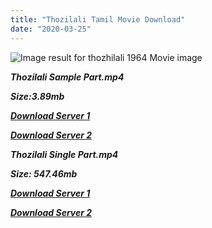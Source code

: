 ```yaml
---
title: "Thozilali Tamil Movie Download"
date: "2020-03-25"
---
```


![Image result for thozhilali 1964 Movie image](https://upload.wikimedia.org/wikipedia/en/thumb/5/54/Thozhilali.jpg/220px-Thozhilali.jpg)

**_Thozilali Sample Part.mp4_**

**_Size:3.89mb_**

**_[Download Server 1](http://b4.wetransfer.vip/files/{cda5df2c15b60541c0c08958a9aa30b512670539b38ddb53042c71b1d10bc2b4}20Actor{cda5df2c15b60541c0c08958a9aa30b512670539b38ddb53042c71b1d10bc2b4}20Hits{cda5df2c15b60541c0c08958a9aa30b512670539b38ddb53042c71b1d10bc2b4}20Collection/M.{cda5df2c15b60541c0c08958a9aa30b512670539b38ddb53042c71b1d10bc2b4}20G.{cda5df2c15b60541c0c08958a9aa30b512670539b38ddb53042c71b1d10bc2b4}20Ramachandran{cda5df2c15b60541c0c08958a9aa30b512670539b38ddb53042c71b1d10bc2b4}20(M.G.R){cda5df2c15b60541c0c08958a9aa30b512670539b38ddb53042c71b1d10bc2b4}20Movies{cda5df2c15b60541c0c08958a9aa30b512670539b38ddb53042c71b1d10bc2b4}20Collections/Thozilali{cda5df2c15b60541c0c08958a9aa30b512670539b38ddb53042c71b1d10bc2b4}20(1964)/Thozilali{cda5df2c15b60541c0c08958a9aa30b512670539b38ddb53042c71b1d10bc2b4}20(1964){cda5df2c15b60541c0c08958a9aa30b512670539b38ddb53042c71b1d10bc2b4}20Sample{cda5df2c15b60541c0c08958a9aa30b512670539b38ddb53042c71b1d10bc2b4}20HD.mp4)_**

**_[Download Server 2](http://b4.wetransfer.vip/files/{cda5df2c15b60541c0c08958a9aa30b512670539b38ddb53042c71b1d10bc2b4}20Actor{cda5df2c15b60541c0c08958a9aa30b512670539b38ddb53042c71b1d10bc2b4}20Hits{cda5df2c15b60541c0c08958a9aa30b512670539b38ddb53042c71b1d10bc2b4}20Collection/M.{cda5df2c15b60541c0c08958a9aa30b512670539b38ddb53042c71b1d10bc2b4}20G.{cda5df2c15b60541c0c08958a9aa30b512670539b38ddb53042c71b1d10bc2b4}20Ramachandran{cda5df2c15b60541c0c08958a9aa30b512670539b38ddb53042c71b1d10bc2b4}20(M.G.R){cda5df2c15b60541c0c08958a9aa30b512670539b38ddb53042c71b1d10bc2b4}20Movies{cda5df2c15b60541c0c08958a9aa30b512670539b38ddb53042c71b1d10bc2b4}20Collections/Thozilali{cda5df2c15b60541c0c08958a9aa30b512670539b38ddb53042c71b1d10bc2b4}20(1964)/Thozilali{cda5df2c15b60541c0c08958a9aa30b512670539b38ddb53042c71b1d10bc2b4}20(1964){cda5df2c15b60541c0c08958a9aa30b512670539b38ddb53042c71b1d10bc2b4}20Sample{cda5df2c15b60541c0c08958a9aa30b512670539b38ddb53042c71b1d10bc2b4}20HD.mp4)_**

**_Thozilali Single Part.mp4_**

**_Size: 547.46mb_**

**_[Download Server 1](http://b4.wetransfer.vip/files/{cda5df2c15b60541c0c08958a9aa30b512670539b38ddb53042c71b1d10bc2b4}20Actor{cda5df2c15b60541c0c08958a9aa30b512670539b38ddb53042c71b1d10bc2b4}20Hits{cda5df2c15b60541c0c08958a9aa30b512670539b38ddb53042c71b1d10bc2b4}20Collection/M.{cda5df2c15b60541c0c08958a9aa30b512670539b38ddb53042c71b1d10bc2b4}20G.{cda5df2c15b60541c0c08958a9aa30b512670539b38ddb53042c71b1d10bc2b4}20Ramachandran{cda5df2c15b60541c0c08958a9aa30b512670539b38ddb53042c71b1d10bc2b4}20(M.G.R){cda5df2c15b60541c0c08958a9aa30b512670539b38ddb53042c71b1d10bc2b4}20Movies{cda5df2c15b60541c0c08958a9aa30b512670539b38ddb53042c71b1d10bc2b4}20Collections/Thozilali{cda5df2c15b60541c0c08958a9aa30b512670539b38ddb53042c71b1d10bc2b4}20(1964)/Thozilali{cda5df2c15b60541c0c08958a9aa30b512670539b38ddb53042c71b1d10bc2b4}20(1964){cda5df2c15b60541c0c08958a9aa30b512670539b38ddb53042c71b1d10bc2b4}20Single{cda5df2c15b60541c0c08958a9aa30b512670539b38ddb53042c71b1d10bc2b4}20Part{cda5df2c15b60541c0c08958a9aa30b512670539b38ddb53042c71b1d10bc2b4}20HD.mp4)_**

**_[Download Server 2](http://b4.wetransfer.vip/files/{cda5df2c15b60541c0c08958a9aa30b512670539b38ddb53042c71b1d10bc2b4}20Actor{cda5df2c15b60541c0c08958a9aa30b512670539b38ddb53042c71b1d10bc2b4}20Hits{cda5df2c15b60541c0c08958a9aa30b512670539b38ddb53042c71b1d10bc2b4}20Collection/M.{cda5df2c15b60541c0c08958a9aa30b512670539b38ddb53042c71b1d10bc2b4}20G.{cda5df2c15b60541c0c08958a9aa30b512670539b38ddb53042c71b1d10bc2b4}20Ramachandran{cda5df2c15b60541c0c08958a9aa30b512670539b38ddb53042c71b1d10bc2b4}20(M.G.R){cda5df2c15b60541c0c08958a9aa30b512670539b38ddb53042c71b1d10bc2b4}20Movies{cda5df2c15b60541c0c08958a9aa30b512670539b38ddb53042c71b1d10bc2b4}20Collections/Thozilali{cda5df2c15b60541c0c08958a9aa30b512670539b38ddb53042c71b1d10bc2b4}20(1964)/Thozilali{cda5df2c15b60541c0c08958a9aa30b512670539b38ddb53042c71b1d10bc2b4}20(1964){cda5df2c15b60541c0c08958a9aa30b512670539b38ddb53042c71b1d10bc2b4}20Single{cda5df2c15b60541c0c08958a9aa30b512670539b38ddb53042c71b1d10bc2b4}20Part{cda5df2c15b60541c0c08958a9aa30b512670539b38ddb53042c71b1d10bc2b4}20HD.mp4)_**

